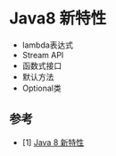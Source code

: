 # Java8 新特性
- lambda表达式
- Stream API
- 函数式接口
- 默认方法
- Optional类
  

## 参考
- [1] [Java 8 新特性](http://www.runoob.com/java/java8-new-features.html)